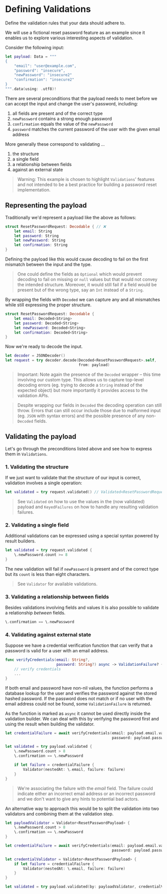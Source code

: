 # Defining Validations

Define the validation rules that your data should adhere to.

We will use a fictional reset password feature as an example since it enables us to explore various interesting aspects of validation.

Consider the following input:

```swift
let payload: Data = """
{
    "email": "user@example.com",
    "password": "insecure",
    "newPassword": "insecure2"
    "confirmation": "insecure2"
}
""".data(using: .utf8)!
```

There are several preconditions that the payload needs to meet before we can accept the input and change the user's password, including:
1. all fields are present and of the correct type
2. `newPassword` contains a strong enough password
3. `confirmation` equals the value of the `newPassword`
4. `password` matches the current password of the user with the given email address

More generally these correspond to validating ...
1. the structure
2. a single field
3. a relationship between fields
4. against an external state

> Warning: This example is chosen to highlight `Validations`' features and not intended to be a best practice for building a password reset implementation.

## Representing the payload

Traditionally we'd represent a payload like the above as follows:

```swift
struct ResetPasswordRequest: Decodable { // ❌
    let email: String
    let password: String
    let newPassword: String
    let confirmation: String
}
```

Defining the payload like this would cause decoding to fail on the first mismatch between the input and the type. 

> One could define the fields as `Optional` which would prevent decoding to fail on missing or `null` values but that would not convey the intended structure. Moreover, it would still fail if a field would be present but of the wrong type, say an `Int` instead of a `String`.

By wrapping the fields with `Decoded` we can capture any and all mismatches while still expressing the proper structure.

```swift
struct ResetPasswordRequest: Decodable {
    let email: Decoded<String>
    let password: Decoded<String>
    let newPassword: Decoded<String>
    let confirmation: Decoded<String>
}
```

Now we're ready to decode the input.

```swift
let decoder = JSONDecoder()
let request = try decoder.decode(Decoded<ResetPasswordRequest>.self, 
                                 from: payload)
```

> Important: Note again the presence of the `Decoded` wrapper – this time involving our custom type. This allows us to capture top-level decoding errors (eg. trying to decode a `String` instead of the expected object) but more importantly it provides access to the validation APIs.

> Despite wrapping our fields in `Decoded` the decoding operation can still throw. Errors that can still occur include those due to malformed input (eg. `JSON` with syntax errors) and the possible presence of any non-`Decoded` fields.

## Validating the payload

Let's go through the preconditions listed above and see how to express them in `Validations`.

### 1. Validating the structure

If we just want to validate that the _structure_ of our input is correct, validation involves a single operation: 

```swift
let validated = try request.validated() // Validated<ResetPasswordRequest>
```

> See ``Validated`` on how to use the values in the (now validated) payload and ``KeyedFailures`` on how to handle any resulting validation failures.

### 2. Validating a single field

Additional validations can be expressed using a special syntax powered by result builders.     

```swift
let validated = try request.validated {
    \.newPassword.count >= 8
}
```

The new validation will fail if `newPassword` is present and of the correct type but its `count` is less than eight characters.

> See ``Validator`` for available validations.

### 3. Validating a relationship between fields

Besides validations involving fields and values it is also possible to validate a relationship _between_ fields.

```swift
\.confirmation == \.newPassword
```

### 4. Validating against external state

Suppose we have a credential verification function that can verify that a password is valid for a user with an email address.  

```swift
func verifyCredentials(email: String?,
                       password: String?) async -> ValidationFailure? {
    // verify credentials
    ...
}
```

If both email and password have non-nil values, the function performs a database lookup for the user and verifies the password against the stored hashed password. If the password does not match or if no user with the email address could not be found, some ``ValidationFailure`` is returned.

As the function is marked as `async` it cannot be used directly inside the validation builder. We can deal with this by verifying the password first and using the result when building the validator.

```swift
let credentialFailure = await verifyCredentials(email: payload.email.value, 
                                                password: payload.password.value)

let validated = try payload.validated {
    \.newPassword.count > 8
    \.confirmation == \.newPassword

    if let failure = credentialFailure {
        Validator(nestedAt: \.email, failure: failure)
    }
}
```
> We're associating the failure with the _email_ field. The failure could indicate either an incorrect email address or an incorrect password and we don't want to give any hints to potential bad actors. 

An alternative way to approach this would be to split the validation into two validators and combining them at the validation step.

```swift
let payloadValidator = Validator<ResetPasswordPayload> {
    \.newPassword.count > 8
    \.confirmation == \.newPassword
}

let credentialFailure = await verifyCredentials(email: payload.email.value, 
                                                password: payload.password.value)

let credentialValidator = Validator<ResetPasswordPayload> {
    if let failure = credentialFailure {
        Validator(nestedAt: \.email, failure: failure)
    }
}

let validated = try payload.validated(by: payloadValidator, credentialValidator)
```

